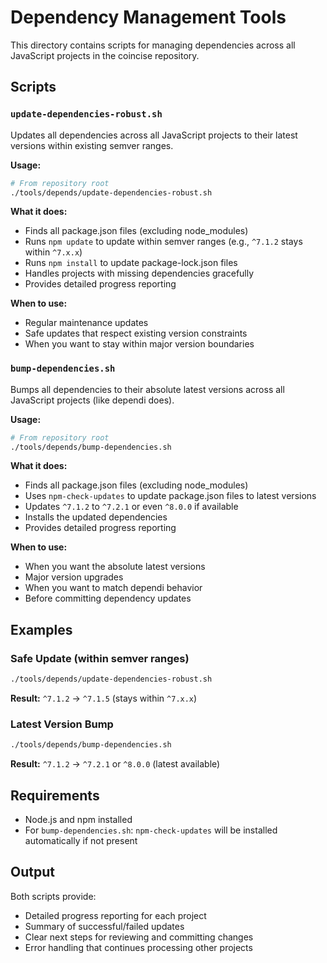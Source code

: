 # Dependency Management Tools

This directory contains scripts for managing dependencies across all JavaScript projects in the coincise repository.

## Scripts

### `update-dependencies-robust.sh`

Updates all dependencies across all JavaScript projects to their latest versions within existing semver ranges.

**Usage:**
```bash
# From repository root
./tools/depends/update-dependencies-robust.sh
```

**What it does:**
- Finds all package.json files (excluding node_modules)
- Runs `npm update` to update within semver ranges (e.g., `^7.1.2` stays within `^7.x.x`)
- Runs `npm install` to update package-lock.json files
- Handles projects with missing dependencies gracefully
- Provides detailed progress reporting

**When to use:**
- Regular maintenance updates
- Safe updates that respect existing version constraints
- When you want to stay within major version boundaries

### `bump-dependencies.sh`

Bumps all dependencies to their absolute latest versions across all JavaScript projects (like dependi does).

**Usage:**
```bash
# From repository root
./tools/depends/bump-dependencies.sh
```

**What it does:**
- Finds all package.json files (excluding node_modules)
- Uses `npm-check-updates` to update package.json files to latest versions
- Updates `^7.1.2` to `^7.2.1` or even `^8.0.0` if available
- Installs the updated dependencies
- Provides detailed progress reporting

**When to use:**
- When you want the absolute latest versions
- Major version upgrades
- When you want to match dependi behavior
- Before committing dependency updates

## Examples

### Safe Update (within semver ranges)
```bash
./tools/depends/update-dependencies-robust.sh
```
**Result:** `^7.1.2` → `^7.1.5` (stays within `^7.x.x`)

### Latest Version Bump
```bash
./tools/depends/bump-dependencies.sh
```
**Result:** `^7.1.2` → `^7.2.1` or `^8.0.0` (latest available)

## Requirements

- Node.js and npm installed
- For `bump-dependencies.sh`: `npm-check-updates` will be installed automatically if not present

## Output

Both scripts provide:
- Detailed progress reporting for each project
- Summary of successful/failed updates
- Clear next steps for reviewing and committing changes
- Error handling that continues processing other projects
